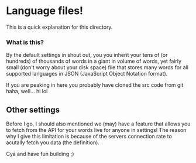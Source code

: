 # Language files!

This is a quick explanation for this directory.


### What is this?
By the default settings in shout out, you you inherit your tens of (or hundreds) of thousands
of words in a giant in volume of words, yet fairly small (don't worry about your disk space) file that stores
many words for all supported languages in JSON (JavaScript Object Notation format).


If you are peaking in here you probably have cloned the src code from git haha, well... hi lol

## Other settings

Before I go, I should also mentioned we (may) have a feature that allows you to fetch from the API for your words
live for anyone in settings! The reason why I give this limitation is because of the servers connection rate to acutally fetch
you data (the definition).

Cya and have fun building ;)
